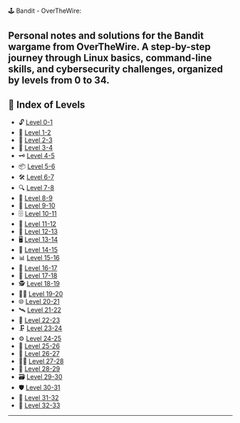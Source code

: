🕹️ Bandit - OverTheWire:

Personal notes and solutions for the Bandit wargame from OverTheWire. A step-by-step journey through Linux basics, command-line skills, and cybersecurity challenges, organized by levels from 0 to 34.
---

## 📑 Index of Levels

- 🔓 [Level 0-1](Lolo_Apuntes/Linux/Bandit/Level%200-1.md)
- 🔑 [Level 1-2](Lolo_Apuntes/Linux/Bandit/Level%201-2.md)
- 📂 [Level 2-3](Lolo_Apuntes/Linux/Bandit/Level%202-3.md)
- 📄 [Level 3-4](Lolo_Apuntes/Linux/Bandit/Level%203-4.md)
- 🗝️ [Level 4-5](Lolo_Apuntes/Linux/Bandit/Level%204-5.md)
- 📦 [Level 5-6](Lolo_Apuntes/Linux/Bandit/Level%205-6.md)
- 🛠️ [Level 6-7](Lolo_Apuntes/Linux/Bandit/Level%206-7.md)
- 🔍 [Level 7-8](Lolo_Apuntes/Linux/Bandit/Level%207-8.md)
- 🧩 [Level 8-9](Lolo_Apuntes/Linux/Bandit/Level%208-9.md)
- 🔐 [Level 9-10](Lolo_Apuntes/Linux/Bandit/Level%209-10.md)
- 🗄️ [Level 10-11](Lolo_Apuntes/Linux/Bandit/Level%2010-11.md)
- 📨 [Level 11-12](Lolo_Apuntes/Linux/Bandit/Level%2011-12.md)
- 🧾 [Level 12-13](Lolo_Apuntes/Linux/Bandit/Level%2012-13.md)
- 🖥️ [Level 13-14](Lolo_Apuntes/Linux/Bandit/Level%2013-14.md)
- 💾 [Level 14-15](Lolo_Apuntes/Linux/Bandit/Level%2014-15.md)
- 📊 [Level 15-16](Lolo_Apuntes/Linux/Bandit/Level%2015-16.md)
- 🔧 [Level 16-17](Lolo_Apuntes/Linux/Bandit/Level%2016-17.md)
- 📡 [Level 17-18](Lolo_Apuntes/Linux/Bandit/Level%2017-18.md)
- 🕵️ [Level 18-19](Lolo_Apuntes/Linux/Bandit/Level%2018-19.md)
- 🧑‍💻 [Level 19-20](Lolo_Apuntes/Linux/Bandit/Level%2019-20.md)
- 🌐 [Level 20-21](Lolo_Apuntes/Linux/Bandit/Level%2020-21.md)
- 🛰️ [Level 21-22](Lolo_Apuntes/Linux/Bandit/Level%2021-22.md)
- 🧱 [Level 22-23](Lolo_Apuntes/Linux/Bandit/Level%2022-23.md)
- 🗜️ [Level 23-24](Lolo_Apuntes/Linux/Bandit/Level%2023-24.md)
- ⚙️ [Level 24-25](Lolo_Apuntes/Linux/Bandit/Level%2024-25.md)
- 🪪 [Level 25-26](Lolo_Apuntes/Linux/Bandit/Level%2025-26.md)
- 📡 [Level 26-27](Lolo_Apuntes/Linux/Bandit/Level%2026-27.md)
- 🧑‍🚀 [Level 27-28](Lolo_Apuntes/Linux/Bandit/Level%2027-28.md)
- 🔦 [Level 28-29](Lolo_Apuntes/Linux/Bandit/Level%2028-29.md)
- 🗃️ [Level 29-30](Lolo_Apuntes/Linux/Bandit/Level%2029-30.md)
- 🛡️ [Level 30-31](Lolo_Apuntes/Linux/Bandit/Level%2030-31.md)
- 🧬 [Level 31-32](Lolo_Apuntes/Linux/Bandit/Level%2031-32.md)
- 🏁 [Level 32-33](Lolo_Apuntes/Linux/Bandit/Level%2032-33.md)

---
